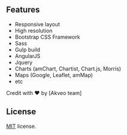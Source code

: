 

## Features
* Responsive layout
* High resolution
* Bootstrap CSS Framework
* Sass
* Gulp build
* AngularJS
* Jquery
* Charts (amChart, Chartist, Chart.js, Morris)
* Maps (Google, Leaflet, amMap)
* etc


Credit with :heart: by [Akveo team]

License
-------------
<a href=/LICENSE.txt target="_blank">MIT</a> license.

